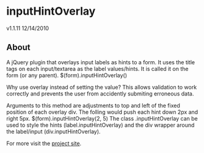 inputHintOverlay
================
v1.1.11 
12/14/2010

About
-----
A jQuery plugin that overlays input labels as hints to a form. It uses the title tags on each input/textarea as the label values/hints. It is called it on the form (or any parent).
    $(form).inputHintOverlay()

Why use overlay instead of setting the value? This allows validation to work correctly and prevents the user from accidently submiting erroneous data.

Arguments to this method are adjustments to top and left of the fixed position of each overlay div. The folling would push each hint down 2px and right 5px.
    $(form).inputHintOverlay(2, 5)
The class .inputHintOverlay can be used to style the hints (label.inputHintOverlay) and the div wrapper around the label/input (div.inputHintOverlay).


For more visit the [project site](http://jdeerhake.com/inputHintOverlay.php).
